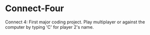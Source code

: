 # Connect-Four
Connect 4: First major coding project. Play multiplayer or against the computer by typing 'C' for player 2's name.
